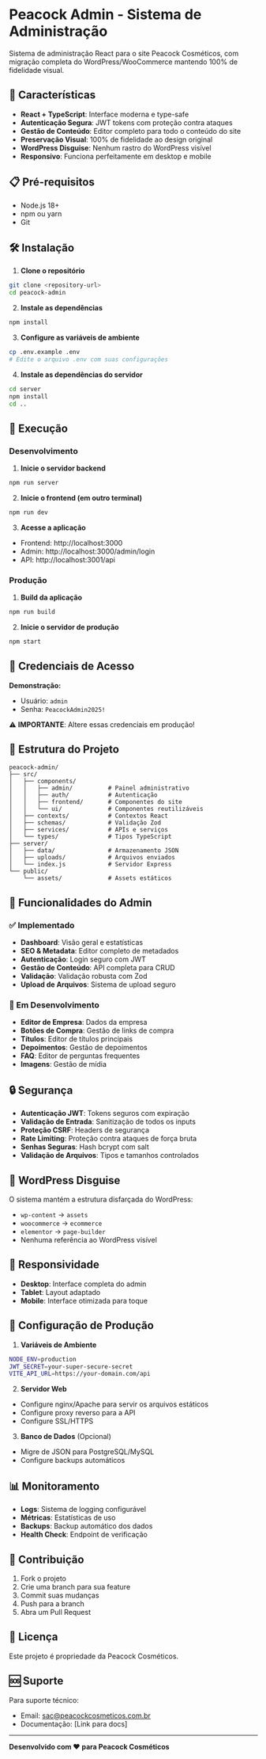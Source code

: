 # Peacock Admin - Sistema de Administração

Sistema de administração React para o site Peacock Cosméticos, com migração completa do WordPress/WooCommerce mantendo 100% de fidelidade visual.

## 🚀 Características

- **React + TypeScript**: Interface moderna e type-safe
- **Autenticação Segura**: JWT tokens com proteção contra ataques
- **Gestão de Conteúdo**: Editor completo para todo o conteúdo do site
- **Preservação Visual**: 100% de fidelidade ao design original
- **WordPress Disguise**: Nenhum rastro do WordPress visível
- **Responsivo**: Funciona perfeitamente em desktop e mobile

## 📋 Pré-requisitos

- Node.js 18+ 
- npm ou yarn
- Git

## 🛠️ Instalação

1. **Clone o repositório**
```bash
git clone <repository-url>
cd peacock-admin
```

2. **Instale as dependências**
```bash
npm install
```

3. **Configure as variáveis de ambiente**
```bash
cp .env.example .env
# Edite o arquivo .env com suas configurações
```

4. **Instale as dependências do servidor**
```bash
cd server
npm install
cd ..
```

## 🚀 Execução

### Desenvolvimento

1. **Inicie o servidor backend**
```bash
npm run server
```

2. **Inicie o frontend (em outro terminal)**
```bash
npm run dev
```

3. **Acesse a aplicação**
- Frontend: http://localhost:3000
- Admin: http://localhost:3000/admin/login
- API: http://localhost:3001/api

### Produção

1. **Build da aplicação**
```bash
npm run build
```

2. **Inicie o servidor de produção**
```bash
npm start
```

## 🔐 Credenciais de Acesso

**Demonstração:**
- Usuário: `admin`
- Senha: `PeacockAdmin2025!`

⚠️ **IMPORTANTE**: Altere essas credenciais em produção!

## 📁 Estrutura do Projeto

```
peacock-admin/
├── src/
│   ├── components/
│   │   ├── admin/          # Painel administrativo
│   │   ├── auth/           # Autenticação
│   │   ├── frontend/       # Componentes do site
│   │   └── ui/             # Componentes reutilizáveis
│   ├── contexts/           # Contextos React
│   ├── schemas/            # Validação Zod
│   ├── services/           # APIs e serviços
│   └── types/              # Tipos TypeScript
├── server/
│   ├── data/               # Armazenamento JSON
│   ├── uploads/            # Arquivos enviados
│   └── index.js            # Servidor Express
└── public/
    └── assets/             # Assets estáticos
```

## 🎨 Funcionalidades do Admin

### ✅ Implementado
- **Dashboard**: Visão geral e estatísticas
- **SEO & Metadata**: Editor completo de metadados
- **Autenticação**: Login seguro com JWT
- **Gestão de Conteúdo**: API completa para CRUD
- **Validação**: Validação robusta com Zod
- **Upload de Arquivos**: Sistema de upload seguro

### 🚧 Em Desenvolvimento
- **Editor de Empresa**: Dados da empresa
- **Botões de Compra**: Gestão de links de compra
- **Títulos**: Editor de títulos principais
- **Depoimentos**: Gestão de depoimentos
- **FAQ**: Editor de perguntas frequentes
- **Imagens**: Gestão de mídia

## 🔒 Segurança

- **Autenticação JWT**: Tokens seguros com expiração
- **Validação de Entrada**: Sanitização de todos os inputs
- **Proteção CSRF**: Headers de segurança
- **Rate Limiting**: Proteção contra ataques de força bruta
- **Senhas Seguras**: Hash bcrypt com salt
- **Validação de Arquivos**: Tipos e tamanhos controlados

## 🎯 WordPress Disguise

O sistema mantém a estrutura disfarçada do WordPress:
- `wp-content` → `assets`
- `woocommerce` → `ecommerce`
- `elementor` → `page-builder`
- Nenhuma referência ao WordPress visível

## 📱 Responsividade

- **Desktop**: Interface completa do admin
- **Tablet**: Layout adaptado
- **Mobile**: Interface otimizada para toque

## 🔧 Configuração de Produção

1. **Variáveis de Ambiente**
```bash
NODE_ENV=production
JWT_SECRET=your-super-secure-secret
VITE_API_URL=https://your-domain.com/api
```

2. **Servidor Web**
- Configure nginx/Apache para servir os arquivos estáticos
- Configure proxy reverso para a API
- Configure SSL/HTTPS

3. **Banco de Dados** (Opcional)
- Migre de JSON para PostgreSQL/MySQL
- Configure backups automáticos

## 📊 Monitoramento

- **Logs**: Sistema de logging configurável
- **Métricas**: Estatísticas de uso
- **Backups**: Backup automático dos dados
- **Health Check**: Endpoint de verificação

## 🤝 Contribuição

1. Fork o projeto
2. Crie uma branch para sua feature
3. Commit suas mudanças
4. Push para a branch
5. Abra um Pull Request

## 📄 Licença

Este projeto é propriedade da Peacock Cosméticos.

## 🆘 Suporte

Para suporte técnico:
- Email: sac@peacockcosmeticos.com.br
- Documentação: [Link para docs]

---

**Desenvolvido com ❤️ para Peacock Cosméticos**
